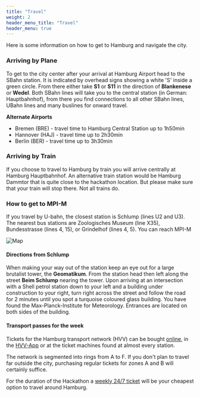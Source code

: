 ```yaml
---
title: "Travel"
weight: 2
header_menu_title: "Travel"
header_menu: true
---
```



Here is some information on how to get to Hamburg and navigate the city.



### Arriving by Plane
To get to the city center after your arrival at Hamburg Airport head to the SBahn station.
It is indicated by overhead signs showing a white 'S' inside a green circle. From there either take
**S1** or **S11** in the direction of **Blankenese** or **Wedel**. Both SBahn lines will take
you to the central station (in German: Hauptbahnhof), from there you find connections to all other SBahn lines, UBahn lines and many buslines for onward travel.

**Alternate Airports**
- Bremen (BRE) - travel time to Hamburg Central Station up to 1h50min
- Hannover (HAJ) - travel time up to 2h30min
- Berlin (BER) - travel time up to 3h30min


### Arriving by Train
If you choose to travel to Hamburg by train you will arrive centrally at Hamburg Hauptbahnhof. An alternative train station would be Hamburg Dammtor that is quite close to the hackathon location. But please make sure that your train will stop there. Not all trains do.


### How to get to MPI-M
<!-- To reach the MPI-Meteorology from Hauptbahnhof, head to the **U2** line (red line) in the direction of
**Niendorf Nord** or **Niendorf Markt**. After 4 stops exit at **Schlump**. -->

If you travel by U-bahn, the closest station is Schlump (lines U2 and U3). The nearest bus stations are Zoologisches Museum (line X35), Bundesstrasse (lines 4, 15), or Grindelhof (lines 4, 5). You can reach MPI-M


![Map](images/map_hackathon.jpg)


#### Directions from Schlump

When making your way out of the station keep
an eye out for a large brutalist tower, the **Geomatikum**. From the station head then left
along the street **Beim Schlump** nearing the tower. Upon arriving at an intersection with a Shell petrol
station down to your left and a building under construction to your right, turn right across the street and
follow the road for 2 minutes until you spot a turquoise coloured glass building. You have found the
Max-Planck-Institute for Meteorology. Entrances are located on both sides of the building.   



#### Transport passes for the week

Tickets for the Hamburg transport network (HVV) can be bought [online](https://hvv.de/en/onlineshop), in the
[HVV-App](https://hvv.de/en/service/hvv-apps) or at the ticket machines found at almost every station.

The network is segmented into rings from A to F. If you don't plan to travel far outside the city, purchasing
regular tickets for zones A and B will certainly suffice.

For the duration of the Hackathon a [weekly 24/7 ticket](https://shop.hvv.de/product/564/show) will be your cheapest option to travel around Hamburg.
